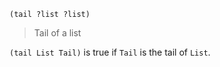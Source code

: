 ```
(tail ?list ?list)
```

> Tail of a list

`(tail List Tail)` is true if `Tail` is the tail of `List`.